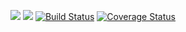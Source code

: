 [![](https://img.shields.io/packagist/v/2do/contao-basic-bundle.svg)](https://packagist.org/packages/2do/contao-basic-bundle)
[![](https://img.shields.io/packagist/dt/2do/contao-basic-bundle.svg)](https://packagist.org/packages/2do/contao-basic-bundle)
[![Build Status](https://travis-ci.org/2do/contao-basic-bundle.svg?branch=master)](https://travis-ci.org/2do/contao-basic-bundle)
[![Coverage Status](https://coveralls.io/repos/github/2do/contao-basic-bundle/badge.svg?branch=master)](https://coveralls.io/github/2do/contao-basic-bundle?branch=master)
